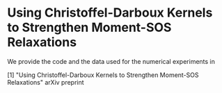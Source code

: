 # Using Christoffel-Darboux Kernels to Strengthen Moment-SOS Relaxations

We provide the code and the data used for the numerical experiments in

[1] "Using Christoffel-Darboux Kernels to Strengthen Moment-SOS Relaxations" arXiv preprint 

